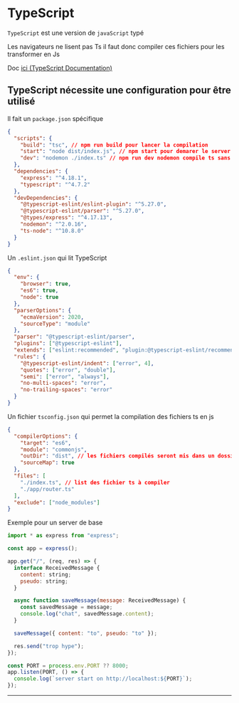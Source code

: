# TypeScript

`TypeScript` est une version de `javaScript` typé

Les navigateurs ne lisent pas Ts il faut donc compiler ces fichiers pour les transformer en Js

Doc [ici (TypeScript Documentation)](https://www.typescriptlang.org/docs/)

## TypeScript nécessite une configuration pour être utilisé

Il fait un `package.json` spécifique

```json
{
  "scripts": {
    "build": "tsc", // npm run build pour lancer la compilation
    "start": "node dist/index.js", // npm start pour demarer le server en déploiement
    "dev": "nodemon ./index.ts" // npm run dev nodemon compile ts sans passer par build
  },
  "dependencies": {
    "express": "^4.18.1",
    "typescript": "^4.7.2"
  },
  "devDependencies": {
    "@typescript-eslint/eslint-plugin": "^5.27.0",
    "@typescript-eslint/parser": "^5.27.0",
    "@types/express": "^4.17.13",
    "nodemon": "^2.0.16",
    "ts-node": "^10.8.0"
  }
}
```

Un `.eslint.json` qui lit TypeScript

```json
{
  "env": {
    "browser": true,
    "es6": true,
    "node": true
  },
  "parserOptions": {
    "ecmaVersion": 2020,
    "sourceType": "module"
  },
  "parser": "@typescript-eslint/parser",
  "plugins": ["@typescript-eslint"],
  "extends": ["eslint:recommended", "plugin:@typescript-eslint/recommended"],
  "rules": {
    "@typescript-eslint/indent": ["error", 4],
    "quotes": ["error", "double"],
    "semi": ["error", "always"],
    "no-multi-spaces": "error",
    "no-trailing-spaces": "error"
  }
}
```

Un fichier `tsconfig.json` qui permet la compilation des fichiers ts en js

```json
{
  "compilerOptions": {
    "target": "es6",
    "module": "commonjs",
    "outDir": "dist", // les fichiers compilés seront mis dans un dossier "dist"
    "sourceMap": true
  },
  "files": [
    "./index.ts", // list des fichier ts à compiler
    "./app/router.ts"
  ],
  "exclude": ["node_modules"]
}
```

Exemple pour un server de base

```js
import * as express from "express";

const app = express();

app.get("/", (req, res) => {
  interface ReceivedMessage {
    content: string;
    pseudo: string;
  }

  async function saveMessage(message: ReceivedMessage) {
    const savedMessage = message;
    console.log("chat", savedMessage.content);
  }

  saveMessage({ content: "to", pseudo: "to" });

  res.send("trop hype");
});

const PORT = process.env.PORT ?? 8000;
app.listen(PORT, () => {
  console.log(`server start on http://localhost:${PORT}`);
});
```

---
